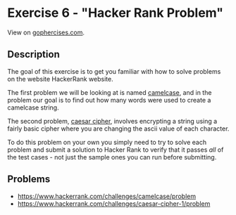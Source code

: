 # Exercise 6 - "Hacker Rank Problem"

View on [gophercises.com](https://gophercises.com/exercises/hr1).

## Description
The goal of this exercise is to get you familiar with how to solve problems on the website
HackerRank website.

The first problem we will be looking at is named
[camelcase](https://www.hackerrank.com/challenges/camelcase/problem),
and in the problem our goal is to find out how many words were used to create a camelcase string.

The second problem,
[caesar cipher](https://www.hackerrank.com/challenges/caesar-cipher-1/problem),
involves encrypting a string using a fairly basic cipher where you are changing the ascii value of
each character.

To do this problem on your own you simply need to try to solve each problem and submit
a solution to Hacker Rank to verify that it passes *all* of the test cases - not just the sample
ones you can run before submitting.

## Problems
- <https://www.hackerrank.com/challenges/camelcase/problem>
- <https://www.hackerrank.com/challenges/caesar-cipher-1/problem>
